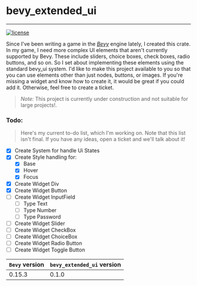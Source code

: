 # bevy_extended_ui
___
[![license](https://img.shields.io/badge/license-Apache-blue.svg)](./LICENSE)


Since I've been writing a game in the [_Bevy_](https://bevyengine.org/) engine lately, 
I created this crate. In my game, 
I need more complex UI elements that aren't currently supported by Bevy. 
These include sliders, choice boxes, check boxes, radio buttons, and so on. 
So I set about implementing these elements using the standard bevy_ui system. 
I'd like to make this project available to you so that you can use elements other 
than just nodes, buttons, or images. If you're missing a widget and know how 
to create it, it would be great if you could add it. 
Otherwise, feel free to create a ticket.

> *Note:* This project is currently under construction and not suitable for large projects!.

### Todo:
> Here's my current to-do list, which I'm working on. Note that this list isn't final. If you have any ideas, open a ticket and we'll talk about it!

- [x] Create System for handle Ui States
- [x] Create Style handling for:
  - [x] Base
  - [x] Hover
  - [x] Focus
- [x] Create Widget Div
- [x] Create Widget Button
- [ ] Create Widget InputField
  - [ ] Type Text
  - [ ] Type Number
  - [ ] Type Password
- [ ] Create Widget Slider
- [ ] Create Widget CheckBox
- [ ] Create Widget ChoiceBox
- [ ] Create Widget Radio Button
- [ ] Create Widget Toggle Button

| `Bevy` version | `bevy_extended_ui` version |
|----------------|----------------------------|
| 0.15.3         | 0.1.0                      |